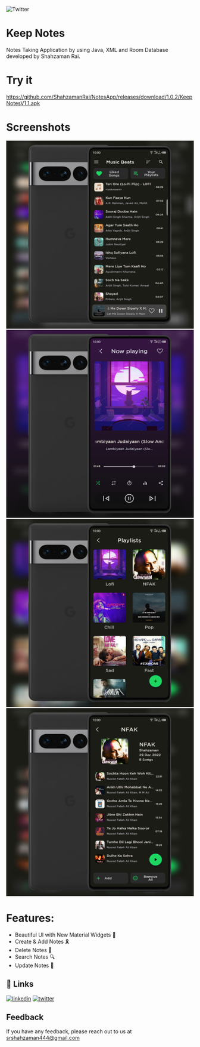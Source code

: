 ![Twitter](https://img.shields.io/twitter/follow/srZamanRai?label=Follow%20%7C%20Shahzaman&style=social)

# Keep Notes
Notes Taking Application by using Java, XML and Room Database developed by Shahzaman Rai.

# Try it
https://github.com/ShahzamanRai/NotesApp/releases/download/1.0.2/KeepNotesV1.1.apk

# Screenshots
<img src="https://github.com/ShahzamanRai/Music_player/blob/master/screenshots/MusicAppMain.png" width="650"/> 
<img src="https://github.com/ShahzamanRai/Music_player/blob/master/screenshots/MusicAppPlayer.png" width="650"/>
<img src="https://github.com/ShahzamanRai/Music_player/blob/master/screenshots/MusicAppPlaylists.png" width="650"/> 
<img src="https://github.com/ShahzamanRai/Music_player/blob/master/screenshots/MusicAppPlaylistsDetails.png" width="650"/>

# Features:
* Beautiful UI with New Material Widgets 📱
* Create & Add Notes 🎗️
* Delete Notes 💢
* Search Notes 🔍
* Update Notes 📱


## 🔗 Links
[![linkedin](https://img.shields.io/badge/linkedin-0A66C2?style=for-the-badge&logo=linkedin&logoColor=white)](https://www.linkedin.com/in/shah-zaman-rai/)
[![twitter](https://img.shields.io/badge/twitter-1DA1F2?style=for-the-badge&logo=twitter&logoColor=white)](https://twitter.com/srZamanRai)


## Feedback

If you have any feedback, please reach out to us at srshahzaman444@gmail.com

